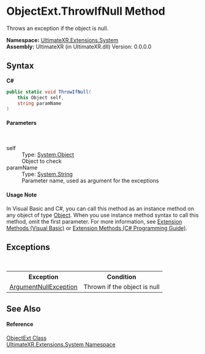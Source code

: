 # ObjectExt.ThrowIfNull Method 
 

Throws an exception if the object is null.

**Namespace:**&nbsp;<a href="N_UltimateXR_Extensions_System">UltimateXR.Extensions.System</a><br />**Assembly:**&nbsp;UltimateXR (in UltimateXR.dll) Version: 0.0.0.0

## Syntax

**C#**<br />
``` C#
public static void ThrowIfNull(
	this Object self,
	string paramName
)
```


#### Parameters
&nbsp;<dl><dt>self</dt><dd>Type: <a href="https://docs.microsoft.com/dotnet/api/system.object" target="_blank" rel="noopener noreferrer">System.Object</a><br />Object to check</dd><dt>paramName</dt><dd>Type: <a href="https://docs.microsoft.com/dotnet/api/system.string" target="_blank" rel="noopener noreferrer">System.String</a><br />Parameter name, used as argument for the exceptions</dd></dl>

#### Usage Note
In Visual Basic and C#, you can call this method as an instance method on any object of type <a href="https://docs.microsoft.com/dotnet/api/system.object" target="_blank" rel="noopener noreferrer">Object</a>. When you use instance method syntax to call this method, omit the first parameter. For more information, see <a href="https://docs.microsoft.com/dotnet/visual-basic/programming-guide/language-features/procedures/extension-methods" target="_blank" rel="noopener noreferrer">Extension Methods (Visual Basic)</a> or <a href="https://docs.microsoft.com/dotnet/csharp/programming-guide/classes-and-structs/extension-methods" target="_blank" rel="noopener noreferrer">Extension Methods (C# Programming Guide)</a>.

## Exceptions
&nbsp;<table><tr><th>Exception</th><th>Condition</th></tr><tr><td><a href="https://docs.microsoft.com/dotnet/api/system.argumentnullexception" target="_blank" rel="noopener noreferrer">ArgumentNullException</a></td><td>Thrown if the object is null</td></tr></table>

## See Also


#### Reference
<a href="T_UltimateXR_Extensions_System_ObjectExt">ObjectExt Class</a><br /><a href="N_UltimateXR_Extensions_System">UltimateXR.Extensions.System Namespace</a><br />